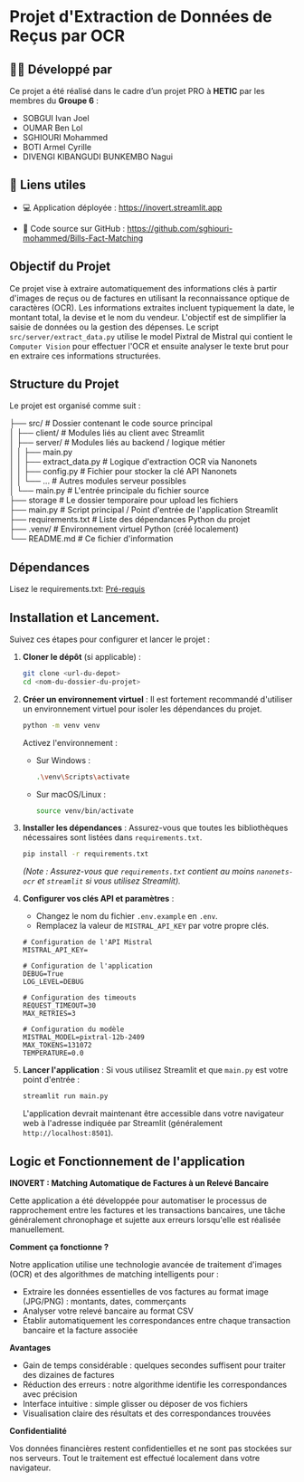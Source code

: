 # Projet d'Extraction de Données de Reçus par OCR

## 👨‍💻 Développé par

Ce projet a été réalisé dans le cadre d’un projet PRO à **HETIC** par les membres du **Groupe 6** :

- SOBGUI Ivan Joel  
- OUMAR Ben Lol  
- SGHIOURI Mohammed  
- BOTI Armel Cyrille  
- DIVENGI KIBANGUDI BUNKEMBO Nagui  

## 🔗 Liens utiles
- 💻 Application déployée : https://inovert.streamlit.app

- 🧠 Code source sur GitHub : https://github.com/sghiouri-mohammed/Bills-Fact-Matching

## Objectif du Projet

Ce projet vise à extraire automatiquement des informations clés à partir d'images de reçus ou de factures en utilisant la reconnaissance optique de caractères (OCR). Les informations extraites incluent typiquement la date, le montant total, la devise et le nom du vendeur. L'objectif est de simplifier la saisie de données ou la gestion des dépenses. Le script `src/server/extract_data.py` utilise le model Pixtral de Mistral qui contient le ``Computer Vision`` pour effectuer l'OCR et ensuite analyser le texte brut pour en extraire ces informations structurées.

## Structure du Projet

Le projet est organisé comme suit :

├── src/ # Dossier contenant le code source principal <br>
│ ├── client/ # Modules liés au client avec Streamlit  <br>
│ ├── server/ # Modules liés au backend / logique métier <br>
│ │ ├── main.py <br>
│ │ ├── extract_data.py # Logique d'extraction OCR via Nanonets <br>
│ │ ├── config.py # Fichier pour stocker la clé API Nanonets <br>
│ │ └── ... # Autres modules serveur possibles <br>
│ └── main.py # L'entrée principale du  fichier source <br>
├── storage # Le dossier temporaire pour upload les fichiers <br>
├── main.py # Script principal / Point d'entrée de l'application Streamlit <br>
├── requirements.txt # Liste des dépendances Python du projet <br>
├── .venv/ # Environnement virtuel Python (créé localement) <br>
└── README.md # Ce fichier d'information

## Dépendances

Lisez le requirements.txt: <a href='requirements.txt'>Pré-requis</a>


## Installation et Lancement.

Suivez ces étapes pour configurer et lancer le projet :

1.  **Cloner le dépôt** (si applicable) :
    ```bash
    git clone <url-du-depot>
    cd <nom-du-dossier-du-projet>
    ```

2.  **Créer un environnement virtuel** :
    Il est fortement recommandé d'utiliser un environnement virtuel pour isoler les dépendances du projet.
    ```bash
    python -m venv venv
    ```
    Activez l'environnement :
    *   Sur Windows :
        ```bash
        .\venv\Scripts\activate
        ```
    *   Sur macOS/Linux :
        ```bash
        source venv/bin/activate
        ```

3.  **Installer les dépendances** :
    Assurez-vous que toutes les bibliothèques nécessaires sont listées dans `requirements.txt`.
    ```bash
    pip install -r requirements.txt
    ```
    *(Note : Assurez-vous que `requirements.txt` contient au moins `nanonets-ocr` et `streamlit` si vous utilisez Streamlit).*

4.  **Configurer vos clés API et paramètres** :
    *   Changez le nom du fichier `.env.example` en `.env`.
    *   Remplacez la valeur de `MISTRAL_API_KEY` par votre propre clés.
    ```python:.env
    # Configuration de l'API Mistral
    MISTRAL_API_KEY=

    # Configuration de l'application
    DEBUG=True
    LOG_LEVEL=DEBUG

    # Configuration des timeouts
    REQUEST_TIMEOUT=30
    MAX_RETRIES=3

    # Configuration du modèle
    MISTRAL_MODEL=pixtral-12b-2409
    MAX_TOKENS=131072
    TEMPERATURE=0.0
    ```

5.  **Lancer l'application** :
    Si vous utilisez Streamlit et que `main.py` est votre point d'entrée :
    ```bash
    streamlit run main.py
    ```

    L'application devrait maintenant être accessible dans votre navigateur web à l'adresse indiquée par Streamlit (généralement `http://localhost:8501`).

## Logic et Fonctionnement de l'application

**INOVERT : Matching Automatique de Factures à un Relevé Bancaire**

Cette application a été développée pour automatiser le processus de rapprochement entre les factures et les transactions bancaires, une tâche généralement chronophage et sujette aux erreurs lorsqu'elle est réalisée manuellement.

**Comment ça fonctionne ?** <br>

Notre application utilise une technologie avancée de traitement d'images (OCR) et des algorithmes de matching intelligents pour :

- Extraire les données essentielles de vos factures au format image (JPG/PNG) : montants, dates, commerçants <br>
- Analyser votre relevé bancaire au format CSV <br>
- Établir automatiquement les correspondances entre chaque transaction bancaire et la facture associée <br>

**Avantages**
<br>

- Gain de temps considérable : quelques secondes suffisent pour traiter des dizaines de factures<br>
- Réduction des erreurs : notre algorithme identifie les correspondances avec précision<br>
- Interface intuitive : simple glisser ou déposer de vos fichiers<br>
- Visualisation claire des résultats et des correspondances trouvées<br>

**Confidentialité**

Vos données financières restent confidentielles et ne sont pas stockées sur nos serveurs. Tout le traitement est effectué localement dans votre navigateur.
